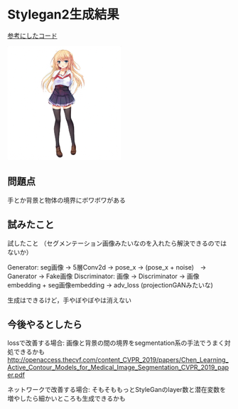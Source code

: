 # Stylegan2生成結果

[参考にしたコード](https://github.com/rosinality/stylegan2-pytorch)

![80000iter](https://github.com/syuuuuukun/anime_gan/blob/master/gans/stylegan2/imgs/80000.png)

## 問題点
手とか背景と物体の境界にボワボワがある

## 試みたこと
試したこと
（セグメンテーション画像みたいなのを入れたら解決できるのではないか）

Generator: seg画像 -> 5層Conv2d -> pose_x -> (pose_x + noise)　-> Ganerator -> Fake画像
Discriminator: 画像 -> Discriminator -> 画像embedding + seg画像embedding -> adv_loss
(projectionGANみたいな)

生成はできるけど，手やぼやぼやは消えない

## 今後やるとしたら
lossで改善する場合: 画像と背景の間の境界をsegmentation系の手法でうまく対処できるかも
http://openaccess.thecvf.com/content_CVPR_2019/papers/Chen_Learning_Active_Contour_Models_for_Medical_Image_Segmentation_CVPR_2019_paper.pdf

ネットワークで改善する場合: そもそももっとStyleGanのlayer数と潜在変数を増やしたら細かいところも生成できるかも